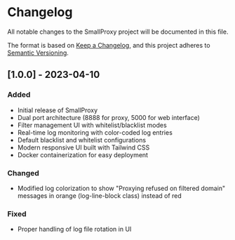 # Changelog

All notable changes to the SmallProxy project will be documented in this file.

The format is based on [Keep a Changelog](https://keepachangelog.com/en/1.0.0/),
and this project adheres to [Semantic Versioning](https://semver.org/spec/v2.0.0.html).

## [1.0.0] - 2023-04-10

### Added
- Initial release of SmallProxy
- Dual port architecture (8888 for proxy, 5000 for web interface)
- Filter management UI with whitelist/blacklist modes
- Real-time log monitoring with color-coded log entries
- Default blacklist and whitelist configurations
- Modern responsive UI built with Tailwind CSS
- Docker containerization for easy deployment

### Changed
- Modified log colorization to show "Proxying refused on filtered domain" messages in orange (log-line-block class) instead of red

### Fixed
- Proper handling of log file rotation in UI 